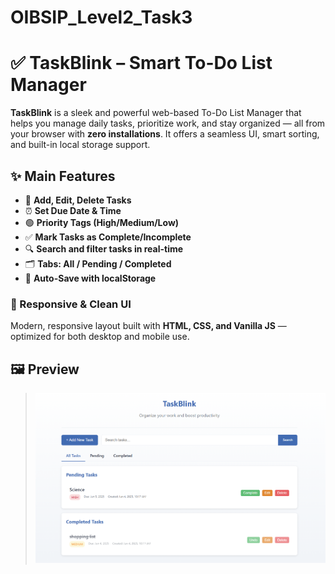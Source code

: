 # OIBSIP_Level2_Task3
# ✅ TaskBlink – Smart To-Do List Manager

**TaskBlink** is a sleek and powerful web-based To-Do List Manager that helps you manage daily tasks, prioritize work, and stay organized — all from your browser with **zero installations**. It offers a seamless UI, smart sorting, and built-in local storage support.

## ✨ Main Features

- 📝 **Add, Edit, Delete Tasks**
- ⏰ **Set Due Date & Time**
- 🟢 **Priority Tags (High/Medium/Low)**
- ✅ **Mark Tasks as Complete/Incomplete**
- 🔍 **Search and filter tasks in real-time**
- 🗂️ **Tabs: All / Pending / Completed**
- 💾 **Auto-Save with localStorage**

### 📱 Responsive & Clean UI
Modern, responsive layout built with **HTML, CSS, and Vanilla JS** — optimized for both desktop and mobile use.

## 🖼️ Preview

> ![Preview Screenshot](preview.png)
